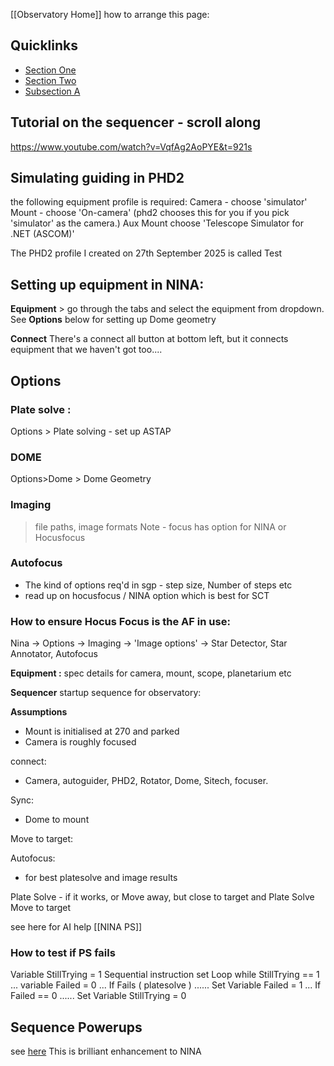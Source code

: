 [[Observatory Home]]
how to arrange this page:
## Quicklinks

- [Section One](#section-one)
- [Section Two](#section-two)
- [Subsection A](#subsection-a)

## Tutorial on the sequencer - scroll along
https://www.youtube.com/watch?v=VqfAg2AoPYE&t=921s

## Simulating guiding in PHD2

the following equipment profile is required:
Camera - choose 'simulator'
Mount - choose 'On-camera'  (phd2 chooses this for you if you pick 'simulator' as the camera.)
Aux Mount choose 'Telescope Simulator for .NET (ASCOM)'

The PHD2 profile I created on 27th September 2025 is called Test

## Setting up equipment in NINA:

**Equipment** > go through the tabs and select the equipment from dropdown.
See **Options** below for setting up Dome geometry

**Connect**
There's a connect all button at bottom left, but it connects equipment that we haven't got too....

## Options
### Plate solve :

Options > Plate solving - set up ASTAP

### DOME
Options>Dome > Dome Geometry

### Imaging
> file paths, image formats
Note - focus has option for NINA or Hocusfocus
### Autofocus
- The kind of options req'd in sgp - step size, Number of steps etc
- read up on hocusfocus / NINA option which is best for SCT
### How to ensure Hocus Focus is the AF in use: 
Nina -> Options -> Imaging -> 'Image options' -> Star Detector, Star Annotator, Autofocus 

**Equipment :**
spec details for camera, mount, scope, planetarium etc


**Sequencer**
startup sequence for observatory:

**Assumptions**
- Mount is initialised at 270 and parked
- Camera is roughly focused

connect:
- Camera, autoguider, PHD2, Rotator, Dome, Sitech, focuser.

Sync:
- Dome to mount

Move to target:

Autofocus:
- for best platesolve and image results


Plate Solve - if it works, or
Move away, but close to target and Plate Solve
Move to target

see here for AI help [[NINA PS]]

### How to test if PS fails
Variable StillTrying = 1 
Sequential instruction set 
Loop while StillTrying == 1 ...
variable Failed = 0 ...
If Fails ( platesolve ) ...... 
	Set Variable Failed = 1 ...
If Failed == 0 ...... 
	Set Variable StillTrying = 0

## Sequence Powerups
see [here](https://marcblank.github.io/TBR/)
This is brilliant enhancement to NINA